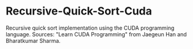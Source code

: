 # Recursive-Quick-Sort-Cuda
Recursive quick sort implementation using the CUDA programming language. Sources: "Learn CUDA Programming" from Jaegeun Han and Bharatkumar Sharma.

